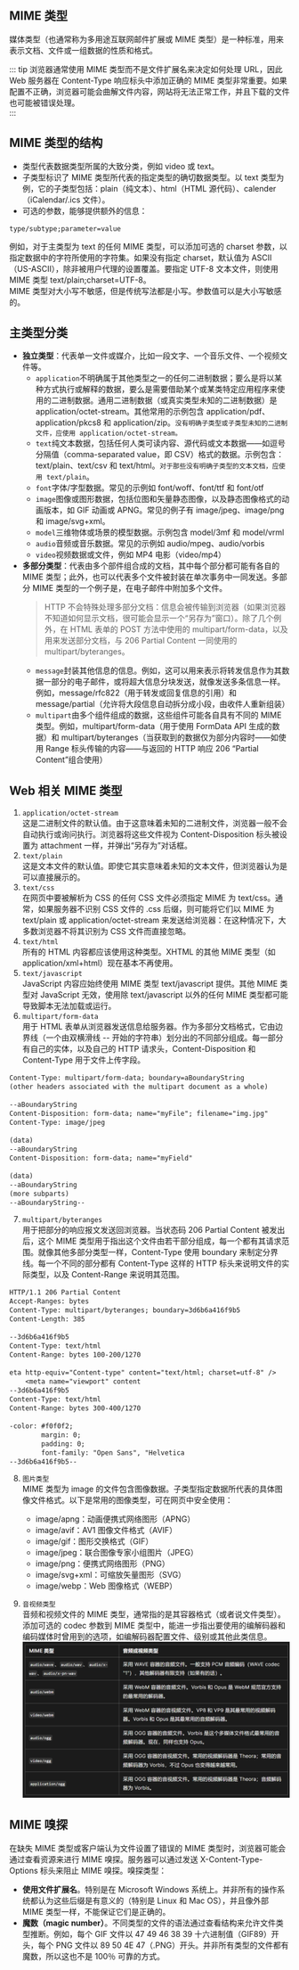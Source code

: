 ## MIME 类型

媒体类型（也通常称为多用途互联网邮件扩展或 MIME 类型）是一种标准，用来表示文档、文件或一组数据的性质和格式。

::: tip
浏览器通常使用 MIME 类型而不是文件扩展名来决定如何处理 URL，因此 Web 服务器在 Content-Type 响应标头中添加正确的 MIME 类型非常重要。如果配置不正确，浏览器可能会曲解文件内容，网站将无法正常工作，并且下载的文件也可能被错误处理。  
:::

## MIME 类型的结构

- 类型代表数据类型所属的大致分类，例如 video 或 text。
- 子类型标识了 MIME 类型所代表的指定类型的确切数据类型。以 text 类型为例，它的子类型包括：plain（纯文本）、html（HTML 源代码）、calender（iCalendar/.ics 文件）。
- 可选的参数，能够提供额外的信息：

```http
type/subtype;parameter=value
```

例如，对于主类型为 text 的任何 MIME 类型，可以添加可选的 charset 参数，以指定数据中的字符所使用的字符集。如果没有指定 charset，默认值为 ASCII（US-ASCII），除非被用户代理的设置覆盖。要指定 UTF-8 文本文件，则使用 MIME 类型 text/plain;charset=UTF-8。  
MIME 类型对大小写不敏感，但是传统写法都是小写。参数值可以是大小写敏感的。

## 主类型分类

- **独立类型**：代表单一文件或媒介，比如一段文字、一个音乐文件、一个视频文件等。
  - `application`不明确属于其他类型之一的任何二进制数据；要么是将以某种方式执行或解释的数据，要么是需要借助某个或某类特定应用程序来使用的二进制数据。通用二进制数据（或真实类型未知的二进制数据）是 application/octet-stream。其他常用的示例包含 application/pdf、application/pkcs8 和 application/zip。`没有明确子类型或子类型未知的二进制文件，应使用 application/octet-stream。`
  - `text`纯文本数据，包括任何人类可读内容、源代码或文本数据——如逗号分隔值（comma-separated value，即 CSV）格式的数据。示例包含：text/plain、text/csv 和 text/html。`对于那些没有明确子类型的文本文档，应使用 text/plain`。
  - `font`字体/字型数据。常见的示例如 font/woff、font/ttf 和 font/otf
  - `image`图像或图形数据，包括位图和矢量静态图像，以及静态图像格式的动画版本，如 GIF 动画或 APNG。常见的例子有 image/jpeg、image/png 和 image/svg+xml。
  - `model`三维物体或场景的模型数据。示例包含 model/3mf 和 model/vrml
  - `audio`音频或音乐数据。常见的示例如 audio/mpeg、audio/vorbis
  - `video`视频数据或文件，例如 MP4 电影（video/mp4）
- **多部分类型**：代表由多个部件组合成的文档，其中每个部分都可能有各自的 MIME 类型；此外，也可以代表多个文件被封装在单次事务中一同发送。多部分 MIME 类型的一个例子是，在电子邮件中附加多个文件。
  > HTTP 不会特殊处理多部分文档：信息会被传输到浏览器（如果浏览器不知道如何显示文档，很可能会显示一个“另存为”窗口）。除了几个例外，在 HTML 表单的 POST 方法中使用的 multipart/form-data，以及用来发送部分文档，与 206 Partial Content 一同使用的 multipart/byteranges。
  - `message`封装其他信息的信息。例如，这可以用来表示将转发信息作为其数据一部分的电子邮件，或将超大信息分块发送，就像发送多条信息一样。例如，message/rfc822（用于转发或回复信息的引用）和 message/partial（允许将大段信息自动拆分成小段，由收件人重新组装）
  - `multipart`由多个组件组成的数据，这些组件可能各自具有不同的 MIME 类型。例如，multipart/form-data（用于使用 FormData API 生成的数据）和 multipart/byteranges（当获取到的数据仅为部分内容时——如使用 Range 标头传输的内容——与返回的 HTTP 响应 206 “Partial Content”组合使用）

## Web 相关 MIME 类型

1. `application/octet-stream`  
   这是二进制文件的默认值。由于这意味着未知的二进制文件，浏览器一般不会自动执行或询问执行。浏览器将这些文件视为 Content-Disposition 标头被设置为 attachment 一样，并弹出“另存为”对话框。
2. `text/plain`  
   这是文本文件的默认值。即使它其实意味着未知的文本文件，但浏览器认为是可以直接展示的。
3. `text/css`  
   在网页中要被解析为 CSS 的任何 CSS 文件必须指定 MIME 为 text/css。通常，如果服务器不识别 CSS 文件的 .css 后缀，则可能将它们以 MIME 为 text/plain 或 application/octet-stream 来发送给浏览器：在这种情况下，大多数浏览器不将其识别为 CSS 文件而直接忽略。
4. `text/html`  
   所有的 HTML 内容都应该使用这种类型。XHTML 的其他 MIME 类型（如 application/xml+html）现在基本不再使用。
5. `text/javascript`  
   JavaScript 内容应始终使用 MIME 类型 text/javascript 提供。其他 MIME 类型对 JavaScript 无效，使用除 text/javascript 以外的任何 MIME 类型都可能导致脚本无法加载或运行。
6. `multipart/form-data`  
   用于 HTML 表单从浏览器发送信息给服务器。作为多部分文档格式，它由边界线（一个由双横滑线 -- 开始的字符串）划分出的不同部分组成。每一部分有自己的实体，以及自己的 HTTP 请求头，Content-Disposition 和 Content-Type 用于文件上传字段。

```http
Content-Type: multipart/form-data; boundary=aBoundaryString
(other headers associated with the multipart document as a whole)

--aBoundaryString
Content-Disposition: form-data; name="myFile"; filename="img.jpg"
Content-Type: image/jpeg

(data)
--aBoundaryString
Content-Disposition: form-data; name="myField"

(data)
--aBoundaryString
(more subparts)
--aBoundaryString--
```

7. `multipart/byteranges`  
   用于把部分的响应报文发送回浏览器。当状态码 206 Partial Content 被发出后，这个 MIME 类型用于指出这个文件由若干部分组成，每一个都有其请求范围。就像其他多部分类型一样，Content-Type 使用 boundary 来制定分界线。每一个不同的部分都有 Content-Type 这样的 HTTP 标头来说明文件的实际类型，以及 Content-Range 来说明其范围。

```http
HTTP/1.1 206 Partial Content
Accept-Ranges: bytes
Content-Type: multipart/byteranges; boundary=3d6b6a416f9b5
Content-Length: 385

--3d6b6a416f9b5
Content-Type: text/html
Content-Range: bytes 100-200/1270

eta http-equiv="Content-type" content="text/html; charset=utf-8" />
    <meta name="viewport" content
--3d6b6a416f9b5
Content-Type: text/html
Content-Range: bytes 300-400/1270

-color: #f0f0f2;
        margin: 0;
        padding: 0;
        font-family: "Open Sans", "Helvetica
--3d6b6a416f9b5--
```

8. `图片类型`  
   MIME 类型为 image 的文件包含图像数据。子类型指定数据所代表的具体图像文件格式。以下是常用的图像类型，可在网页中安全使用：

   - image/apng：动画便携式网络图形（APNG）
   - image/avif：AV1 图像文件格式（AVIF）
   - image/gif：图形交换格式（GIF）
   - image/jpeg：联合图像专家小组图片（JPEG）
   - image/png：便携式网络图形（PNG）
   - image/svg+xml：可缩放矢量图形（SVG）
   - image/webp：Web 图像格式（WEBP）

9. `音视频类型`  
   音频和视频文件的 MIME 类型，通常指的是其容器格式（或者说文件类型）。添加可选的 codec 参数到 MIME 类型中，能进一步指出要使用的编解码器和编码媒体时曾用到的选项，如编解码器配置文件、级别或其他此类信息。
   ![alt text](image.png)

## MIME 嗅探

在缺失 MIME 类型或客户端认为文件设置了错误的 MIME 类型时，浏览器可能会通过查看资源来进行 MIME 嗅探。服务器可以通过发送 X-Content-Type-Options 标头来阻止 MIME 嗅探。嗅探类型：

- **使用文件扩展名**。特别是在 Microsoft Windows 系统上。并非所有的操作系统都认为这些后缀是有意义的（特别是 Linux 和 Mac OS），并且像外部 MIME 类型一样，不能保证它们是正确的。
- **魔数（magic number）**。不同类型的文件的语法通过查看结构来允许文件类型推断。例如，每个 GIF 文件以 47 49 46 38 39 十六进制值（GIF89）开头，每个 PNG 文件以 89 50 4E 47（.PNG）开头。并非所有类型的文件都有魔数，所以这也不是 100％ 可靠的方式。

